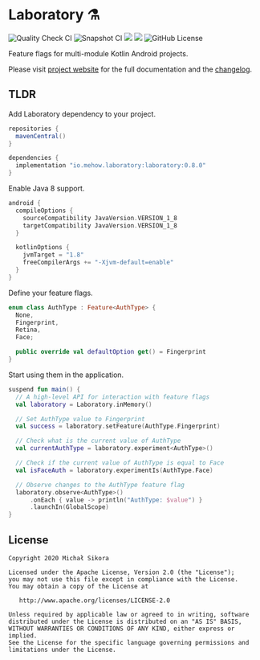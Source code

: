 # Laboratory ⚗️

![Quality Check CI](https://github.com/MiSikora/Laboratory/workflows/Quality%20Check/badge.svg?branch=master&event=push)
![Snapshot CI](https://github.com/MiSikora/Laboratory/workflows/Snapshot/badge.svg?branch=master&event=push)
[<img src="https://img.shields.io/maven-central/v/io.mehow.laboratory/laboratory.svg?label=latest%20release"/>](https://search.maven.org/search?q=g:io.mehow.laboratory)
[<img src="https://img.shields.io/nexus/s/https/oss.sonatype.org/io.mehow.laboratory/laboratory.svg?label=latest%20snapshot"/>](https://oss.sonatype.org/content/repositories/snapshots/io/mehow/laboratory/)
![GitHub License](https://img.shields.io/github/license/MiSikora/Laboratory)

Feature flags for multi-module Kotlin Android projects.

Please visit [project website](https://misikora.github.io/Laboratory/) for the full documentation and the [changelog](https://misikora.github.io/Laboratory/changelog/).

## TLDR

Add Laboratory dependency to your project.

```groovy
repositories {
  mavenCentral()
}

dependencies {
  implementation "io.mehow.laboratory:laboratory:0.8.0"
}
```

Enable Java 8 support.

```groovy
android {
  compileOptions {
    sourceCompatibility JavaVersion.VERSION_1_8
    targetCompatibility JavaVersion.VERSION_1_8
  }

  kotlinOptions {
    jvmTarget = "1.8"
    freeCompilerArgs += "-Xjvm-default=enable"
  }
}
```

Define your feature flags.

```kotlin
enum class AuthType : Feature<AuthType> {
  None,
  Fingerprint,
  Retina,
  Face;

  public override val defaultOption get() = Fingerprint
}
```

Start using them in the application.

```kotlin
suspend fun main() {
  // A high-level API for interaction with feature flags
  val laboratory = Laboratory.inMemory()

  // Set AuthType value to Fingerprint
  val success = laboratory.setFeature(AuthType.Fingerprint)

  // Check what is the current value of AuthType
  val currentAuthType = laboratory.experiment<AuthType>()

  // Check if the current value of AuthType is equal to Face
  val isFaceAuth = laboratory.experimentIs(AuthType.Face)

  // Observe changes to the AuthType feature flag
  laboratory.observe<AuthType>()
      .onEach { value -> println("AuthType: $value") }
      .launchIn(GlobalScope)
}
```

## License

    Copyright 2020 Michał Sikora

    Licensed under the Apache License, Version 2.0 (the "License");
    you may not use this file except in compliance with the License.
    You may obtain a copy of the License at

       http://www.apache.org/licenses/LICENSE-2.0

    Unless required by applicable law or agreed to in writing, software
    distributed under the License is distributed on an "AS IS" BASIS,
    WITHOUT WARRANTIES OR CONDITIONS OF ANY KIND, either express or implied.
    See the License for the specific language governing permissions and
    limitations under the License.
